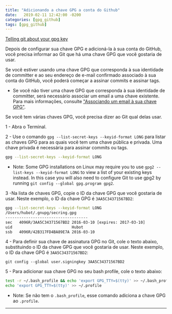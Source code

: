 ```yaml
---
title: "Adicionando a chave GPG a conta do Github"
date:   2019-02-11 12:42:00 -0200
categories: [gpg_github]
tags: [gpg_github]
---
```


[Telling git about your gpg key](https://help.github.com/articles/telling-git-about-your-gpg-key/)

Depois de configurar sua chave GPG e adicioná-la à sua conta do GitHub, você precisa informar ao Git que há uma chave GPG que você gostaria de usar.

Se você estiver usando uma chave GPG que corresponda à sua identidade de committer e ao seu endereço de e-mail confirmado associado à sua conta do GitHub, você poderá começar a assinar commits e assinar tags.

  * Se você não tiver uma chave GPG que corresponda à sua identidade de committer, será necessário associar um email a uma chave existente. Para mais informações, consulte ["Associando um email à sua chave GPG"](https://help.github.com/articles/associating-an-email-with-your-gpg-key).

Se você tem várias chaves GPG, você precisa dizer ao Git qual delas usar.

1 - Abra o Terminal.

2 - Use o comando `gpg --list-secret-keys --keyid-format LONG` para listar as chaves GPG para as quais você tem uma chave pública e privada. Uma chave privada é necessária para assinar commits ou tags.

```sh
gpg --list-secret-keys --keyid-format LONG

```

  * Note: Some GPG installations on Linux may require you to use `gpg2 --list-keys --keyid-format LONG` to view a list of your existing keys instead. In this case you will also need to configure Git to use gpg2 by running `git config --global gpg.program gpg2`.

3 -Na lista de chaves GPG, copie o ID da chave GPG que você gostaria de usar. Neste exemplo, o ID da chave GPG é `3AA5C34371567BD2`:

```sh
gpg --list-secret-keys --keyid-format LONG
/Users/hubot/.gnupg/secring.gpg
------------------------------------
sec   4096R/3AA5C34371567BD2 2016-03-10 [expires: 2017-03-10]
uid                          Hubot 
ssb   4096R/42B317FD4BA89E7A 2016-03-10
```

4 - Para definir sua chave de assinatura GPG no Git, cole o texto abaixo, substituindo o ID da chave GPG que você gostaria de usar. Neste exemplo, o ID da chave GPG é `3AA5C34371567BD2`:

`git config --global user.signingkey 3AA5C34371567BD2`

5 - Para adicionar sua chave GPG no seu bash profile, cole o texto abaixo:

```sh
test -r ~/.bash_profile && echo 'export GPG_TTY=$(tty)' >> ~/.bash_profile
echo 'export GPG_TTY=$(tty)' >> ~/.profile
```

  * Note: Se não tem o `.bash_profile`, esse comando adiciona a chave GPG ao `.profile`.

***
